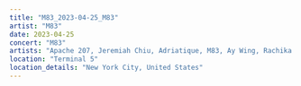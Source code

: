 ```yaml
---
title: "M83_2023-04-25_M83"
artist: "M83"
date: 2023-04-25
concert: "M83"
artists: "Apache 207, Jeremiah Chiu, Adriatique, M83, Ay Wing, Rachika Nayar"
location: "Terminal 5"
location_details: "New York City, United States"
---
```

